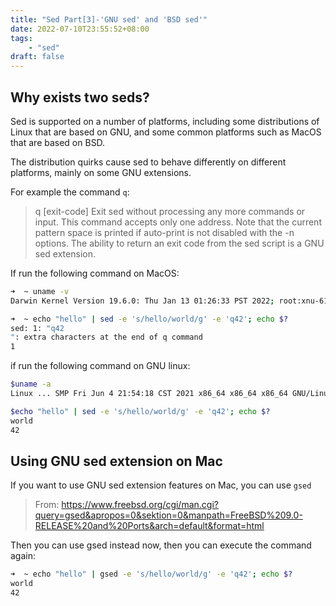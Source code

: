 ```yaml
---
title: "Sed Part[3]-'GNU sed' and 'BSD sed'"
date: 2022-07-10T23:55:52+08:00
tags:
    - "sed"
draft: false 
---
```


## Why exists two seds?

Sed is supported on a number of platforms, including some distributions of Linux that are based on GNU, and some common platforms such as MacOS that are based on BSD.

The distribution quirks cause sed to behave differently on different platforms, mainly on some GNU extensions.

For example the command `q`:

> q [exit-code]
> Exit sed without processing any more commands or input.
> This command accepts only one address. Note that the current pattern space is printed if auto-print is not disabled with the -n options. The ability to return an exit code from the sed script is a GNU sed extension.


If run the following command on MacOS:

```sh
➜  ~ uname -v 
Darwin Kernel Version 19.6.0: Thu Jan 13 01:26:33 PST 2022; root:xnu-6153.141.51~3/RELEASE_X86_6

➜  ~ echo "hello" | sed -e 's/hello/world/g' -e 'q42'; echo $?
sed: 1: "q42
": extra characters at the end of q command
1
```

if run the following command on GNU linux:

```sh
$uname -a
Linux ... SMP Fri Jun 4 21:54:18 CST 2021 x86_64 x86_64 x86_64 GNU/Linux

$echo "hello" | sed -e 's/hello/world/g' -e 'q42'; echo $?
world
42
```


## Using GNU sed extension on Mac

If you want to use GNU sed extension features on Mac, you can use `gsed`

> From: https://www.freebsd.org/cgi/man.cgi?query=gsed&apropos=0&sektion=0&manpath=FreeBSD%209.0-RELEASE%20and%20Ports&arch=default&format=html

Then you can use gsed instead now, then you can execute the command again:
```sh
➜  ~ echo "hello" | gsed -e 's/hello/world/g' -e 'q42'; echo $?                                                                <<<
world
42
```
